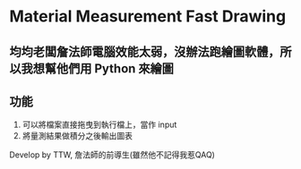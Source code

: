 # Material Measurement Fast Drawing
均均老闆詹法師電腦效能太弱，沒辦法跑繪圖軟體，所以我想幫他們用 Python 來繪圖
---
## 功能
1. 可以將檔案直接拖曳到執行檔上，當作 input 
2. 將量測結果做積分之後輸出圖表

Develop by TTW, 詹法師的前導生(雖然他不記得我惹QAQ)